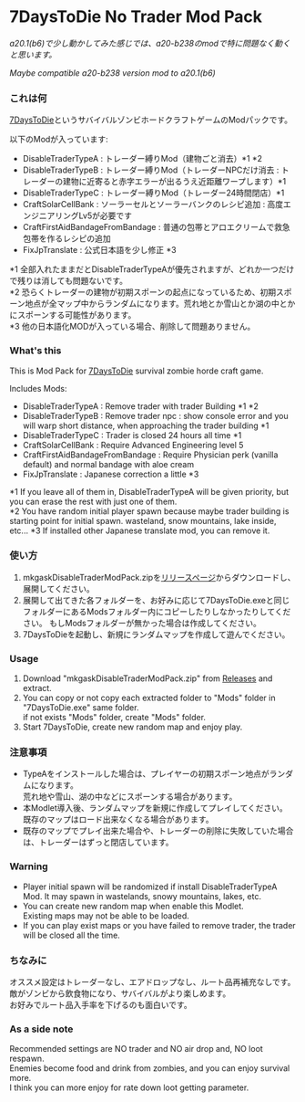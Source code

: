 # 7DaysToDie No Trader Mod Pack

*a20.1(b6)で少し動かしてみた感じでは、a20-b238のmodで特に問題なく動くと思います。*

*Maybe compatible a20-b238 version mod to a20.1(b6)*

### これは何

[7DaysToDie](https://7daystodie.com)というサバイバルゾンビホードクラフトゲームのModパックです。

以下のModが入っています:

- DisableTraderTypeA : トレーダー縛りMod（建物ごと消去）*1 *2
- DisableTraderTypeB : トレーダー縛りMod（トレーダーNPCだけ消去 : トレーダーの建物に近寄ると赤字エラーが出るうえ近距離ワープします）*1
- DisableTraderTypeC : トレーダー縛りMod（トレーダー24時間閉店）*1
- CraftSolarCellBank : ソーラーセルとソーラーバンクのレシピ追加 : 高度エンジニアリングLv5が必要です
- CraftFirstAidBandageFromBandage : 普通の包帯とアロエクリームで救急包帯を作るレシピの追加
- FixJpTranslate : 公式日本語を少し修正 *3

*1 全部入れたままだとDisableTraderTypeAが優先されますが、どれか一つだけで残りは消しても問題ないです。  
*2 恐らくトレーダーの建物が初期スポーンの起点になっているため、初期スポーン地点が全マップ中からランダムになります。荒れ地とか雪山とか湖の中とかにスポーンする可能性があります。  
*3 他の日本語化MODが入っている場合、削除して問題ありません。

### What's this

This is Mod Pack for [7DaysToDie](https://7daystodie.com) survival zombie horde craft game.

Includes Mods:

- DisableTraderTypeA : Remove trader with trader Building *1 *2
- DisableTraderTypeB : Remove trader npc : show console error and you will warp short distance, when approaching the trader building *1
- DisableTraderTypeC : Trader is closed 24 hours all time *1
- CraftSolarCellBank : Require Advanced Engineering level 5
- CraftFirstAidBandageFromBandage : Require Physician perk (vanilla default) and normal bandage with aloe cream
- FixJpTranslate : Japanese correction a little *3

*1 If you leave all of them in, DisableTraderTypeA will be given priority, but you can erase the rest with just one of them.  
*2 You have random initial player spawn because maybe trader building is starting point for initial spawn. wasteland, snow mountains, lake inside, etc...
*3 If installed other Japanese translate mod, you can remove it.

### 使い方

1. mkgaskDisableTraderModPack.zipを[リリースページ](https://github.com/mkgask/mkgask7dtdNoTraderMod/releases)からダウンロードし、展開してください。
1. 展開して出てきた各フォルダーを、お好みに応じて7DaysToDie.exeと同じフォルダーにあるModsフォルダー内にコピーしたりしなかったりしてください。
  もしModsフォルダーが無かった場合は作成してください。
1. 7DaysToDieを起動し、新規にランダムマップを作成して遊んでください。

### Usage

1. Download "mkgaskDisableTraderModPack.zip" from [Releases](https://github.com/mkgask/mkgask7dtdNoTraderMod/releases) and extract.
1. You can copy or not copy each extracted folder to "Mods" folder in "7DaysToDie.exe" same folder.  
  if not exists "Mods" folder, create "Mods" folder.
1.  Start 7DaysToDie, create new random map and enjoy play.

### 注意事項

- TypeAをインストールした場合は、プレイヤーの初期スポーン地点がランダムになります。  
  荒れ地や雪山、湖の中などにスポーンする場合があります。
- 本Modlet導入後、ランダムマップを新規に作成してプレイしてください。  
  既存のマップはロード出来なくなる場合があります。
- 既存のマップでプレイ出来た場合や、トレーダーの削除に失敗していた場合は、トレーダーはずっと閉店しています。

### Warning

- Player initial spawn will be randomized if install DisableTraderTypeA Mod.
  It may spawn in wastelands, snowy mountains, lakes, etc.
- You can create new random map when enable this Modlet.  
  Existing maps may not be able to be loaded.
- If you can play exist maps or you have failed to remove trader, the trader will be closed all the time.

### ちなみに

オススメ設定はトレーダーなし、エアドロップなし、ルート品再補充なしです。  
敵がゾンビから飲食物になり、サバイバルがより楽しめます。  
お好みでルート品入手率を下げるのも面白いです。

### As a side note

Recommended settings are NO trader and NO air drop and, NO loot respawn.  
Enemies become food and drink from zombies, and you can enjoy survival more.  
I think you can more enjoy for rate down loot getting parameter.
